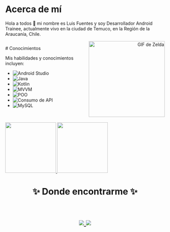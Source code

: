 # Acerca de mí

Hola a todos 👋 mi nombre es Luis Fuentes y soy Desarrollador Android Trainee, actualmente vivo en la ciudad de Temuco, en la Región de la Araucanía, Chile.

<div style="display: flex; align-items: center;">
  <div style="flex: 1;">
# Conocimientos

Mis habilidades y conocimientos incluyen:

- ![Android Studio](https://img.shields.io/badge/Android%20Studio-Basic-green)
- ![Java](https://img.shields.io/badge/Java-Basic-green)
- ![Kotlin](https://img.shields.io/badge/Kotlin-Basic-green)
- ![MVVM](https://img.shields.io/badge/MVVM-Basic-green)
- ![POO](https://img.shields.io/badge/POO-Basic-green)
- ![Consumo de API](https://img.shields.io/badge/Consumo%20de%20API-Basic-green)
- ![MySQL](https://img.shields.io/badge/MySQL-Basic-green)

</div>
  <div style="flex: 1; text-align: right;">
    <img src="https://media.giphy.com/media/YAPrs0Uf89nSU/giphy.gif" alt="GIF de Zelda" width="240" height="240">
  </div>
</div>

<br/>

<a href="https://github.com/LuisFuentesDev">
  <img height="160em" src="https://github-readme-stats.vercel.app/api?username=LuisFuentesDev&theme=buefy&show_icons=true" />
  <img height="160em" src="https://github-readme-stats.vercel.app/api/top-langs/?username=LuisFuentesDev&theme=buefy&layout=compact" />
</a>

<br/>
<h1 align="center">
✨ Donde encontrarme ✨
  <p align="center"><br/>
    <a href="https://www.linkedin.com/in/proxdevluisfuentes/">
      <img src="https://img.shields.io/badge/Linkedin-luisFuentes-blue">
    </a>
    <a href="mailto:lsfuentes2@gmail.com">
      <img src="https://img.shields.io/badge/lsfuentes2-gmail-red">
    </a>
  </p>
</h1>
